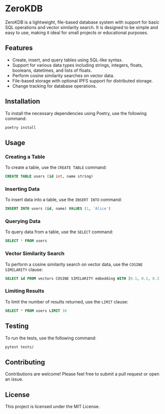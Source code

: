# ZeroKDB

ZeroKDB is a lightweight, file-based database system with support for basic SQL operations and vector similarity search. It is designed to be simple and easy to use, making it ideal for small projects or educational purposes.

## Features

- Create, insert, and query tables using SQL-like syntax.
- Support for various data types including strings, integers, floats, booleans, datetimes, and lists of floats.
- Perform cosine similarity searches on vector data.
- File-based storage with optional IPFS support for distributed storage.
- Change tracking for database operations.

## Installation

To install the necessary dependencies using Poetry, use the following command:

```bash
poetry install
```

## Usage

### Creating a Table

To create a table, use the `CREATE TABLE` command:

```sql
CREATE TABLE users (id int, name string)
```

### Inserting Data

To insert data into a table, use the `INSERT INTO` command:

```sql
INSERT INTO users (id, name) VALUES (1, 'Alice')
```

### Querying Data

To query data from a table, use the `SELECT` command:

```sql
SELECT * FROM users
```

### Vector Similarity Search

To perform a cosine similarity search on vector data, use the `COSINE SIMILARITY` clause:

```sql
SELECT id FROM vectors COSINE SIMILARITY embedding WITH [0.1, 0.2, 0.3]
```

### Limiting Results

To limit the number of results returned, use the `LIMIT` clause:

```sql
SELECT * FROM users LIMIT 10
```

## Testing

To run the tests, use the following command:

```bash
pytest tests/
```

## Contributing

Contributions are welcome! Please feel free to submit a pull request or open an issue.

## License

This project is licensed under the MIT License.
